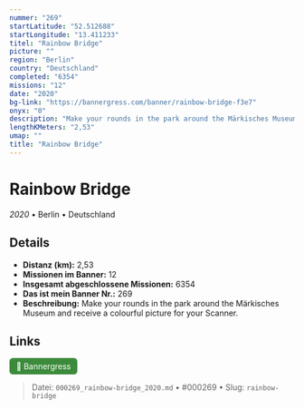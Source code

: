 ```yaml
---
nummer: "269"
startLatitude: "52.512688"
startLongitude: "13.411233"
titel: "Rainbow Bridge"
picture: ""
region: "Berlin"
country: "Deutschland"
completed: "6354"
missions: "12"
date: "2020"
bg-link: "https://bannergress.com/banner/rainbow-bridge-f3e7"
onyx: "0"
description: "Make your rounds in the park around the Märkisches Museum and receive a colourful picture for your Scanner."
lengthKMeters: "2,53"
umap: ""
title: "Rainbow Bridge"
---
```

# Rainbow Bridge

*2020* • Berlin • Deutschland



## Details
- **Distanz (km):** 2,53
- **Missionen im Banner:** 12
- **Insgesamt abgeschlossene Missionen:** 6354
- **Das ist mein Banner Nr.:** 269
- **Beschreibung:** Make your rounds in the park around the Märkisches Museum and receive a colourful picture for your Scanner.


## Links
<div style="margin-top: 0.5em;">
<a href="https://bannergress.com/banner/rainbow-bridge-f3e7" target="_blank" style="display:inline-block;margin-right:8px;padding:6px 12px;background-color:#3c8b3c;color:white;text-decoration:none;border-radius:6px;">🔗 Bannergress</a>

</div>


> Datei: `000269_rainbow-bridge_2020.md` • #000269 • Slug: `rainbow-bridge`
